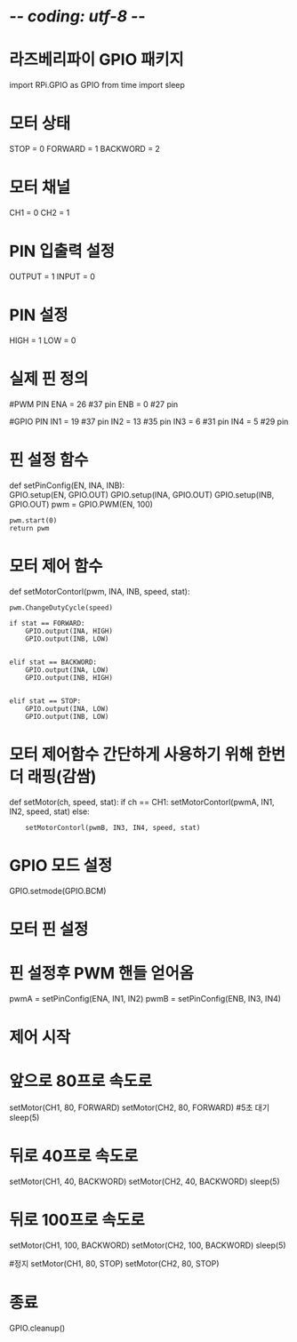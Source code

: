 # -*- coding: utf-8 -*-

# 라즈베리파이 GPIO 패키지 
import RPi.GPIO as GPIO
from time import sleep

# 모터 상태
STOP  = 0
FORWARD  = 1
BACKWORD = 2

# 모터 채널
CH1 = 0
CH2 = 1

# PIN 입출력 설정
OUTPUT = 1
INPUT = 0

# PIN 설정
HIGH = 1
LOW = 0

# 실제 핀 정의
#PWM PIN
ENA = 26  #37 pin
ENB = 0   #27 pin

#GPIO PIN
IN1 = 19  #37 pin
IN2 = 13  #35 pin
IN3 = 6   #31 pin
IN4 = 5   #29 pin

# 핀 설정 함수
def setPinConfig(EN, INA, INB):        
    GPIO.setup(EN, GPIO.OUT)
    GPIO.setup(INA, GPIO.OUT)
    GPIO.setup(INB, GPIO.OUT) 
    pwm = GPIO.PWM(EN, 100) 
       
    pwm.start(0) 
    return pwm

# 모터 제어 함수
def setMotorContorl(pwm, INA, INB, speed, stat):

    
    pwm.ChangeDutyCycle(speed)  
    
    if stat == FORWARD:
        GPIO.output(INA, HIGH)
        GPIO.output(INB, LOW)
        
    
    elif stat == BACKWORD:
        GPIO.output(INA, LOW)
        GPIO.output(INB, HIGH)
        
    
    elif stat == STOP:
        GPIO.output(INA, LOW)
        GPIO.output(INB, LOW)

        
# 모터 제어함수 간단하게 사용하기 위해 한번더 래핑(감쌈)
def setMotor(ch, speed, stat):
    if ch == CH1:
        setMotorContorl(pwmA, IN1, IN2, speed, stat)
    else:
        
        setMotorContorl(pwmB, IN3, IN4, speed, stat)
  

# GPIO 모드 설정 
GPIO.setmode(GPIO.BCM)
      
# 모터 핀 설정
# 핀 설정후 PWM 핸들 얻어옴 
pwmA = setPinConfig(ENA, IN1, IN2)
pwmB = setPinConfig(ENB, IN3, IN4)

    
# 제어 시작

# 앞으로 80프로 속도로
setMotor(CH1, 80, FORWARD)
setMotor(CH2, 80, FORWARD)
#5초 대기
sleep(5)

# 뒤로 40프로 속도로
setMotor(CH1, 40, BACKWORD)
setMotor(CH2, 40, BACKWORD)
sleep(5)

# 뒤로 100프로 속도로
setMotor(CH1, 100, BACKWORD)
setMotor(CH2, 100, BACKWORD)
sleep(5)

#정지 
setMotor(CH1, 80, STOP)
setMotor(CH2, 80, STOP)

# 종료
GPIO.cleanup()
